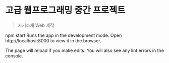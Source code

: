 # 고급 웹프로그래밍 중간 프로젝트
> 자기소개 Web 제작


npm start
Runs the app in the development mode.
Open http://localhost:8000 to view it in the browser.

The page will reload if you make edits.
You will also see any lint errors in the console.
